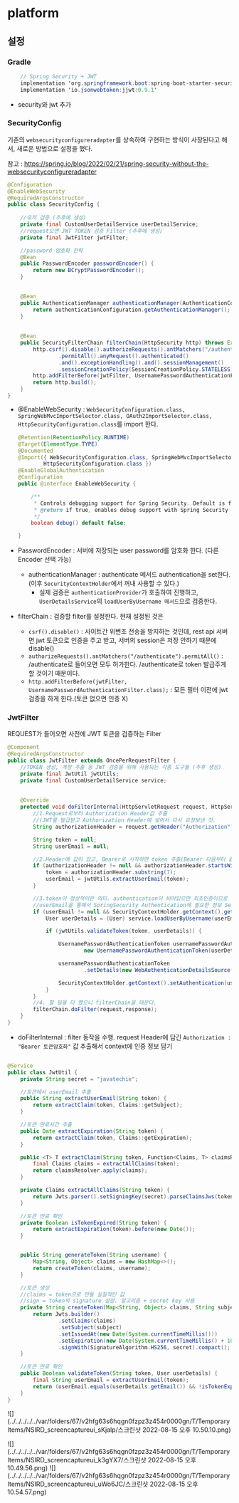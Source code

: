 # platform 

## 설정

### Gradle

```java
	// Spring Security + JWT
	implementation 'org.springframework.boot:spring-boot-starter-security'
    implementation 'io.jsonwebtoken:jjwt:0.9.1'
```
* security와 jwt 추가


### SecurityConfig

기존의 `websecurityconfigureradapter`를 상속하여 구현하는 방식이 사장된다고 해서, 
새로운 방법으로 설정을 했다.

참고 : https://spring.io/blog/2022/02/21/spring-security-without-the-websecurityconfigureradapter

```java
@Configuration
@EnableWebSecurity
@RequiredArgsConstructor
public class SecurityConfig {
    
    //유저 검증 (추후에 생성)
    private final CustomUserDetailService userDetailService;
    //request오면 JWT TOKEN 검증 Filter (추후에 생성)  
    private final JwtFilter jwtFilter;

    //password 암호화 전략
    @Bean
    public PasswordEncoder passwordEncoder() {
        return new BCryptPasswordEncoder();
    }

     
    @Bean
    public AuthenticationManager authenticationManager(AuthenticationConfiguration authenticationConfiguration) throws Exception {
        return authenticationConfiguration.getAuthenticationManager();
    }
    
    
    @Bean
    public SecurityFilterChain filterChain(HttpSecurity http) throws Exception {
        http.csrf().disable().authorizeRequests().antMatchers("/authenticate")
                .permitAll().anyRequest().authenticated()
                .and().exceptionHandling().and().sessionManagement()
                .sessionCreationPolicy(SessionCreationPolicy.STATELESS);
        http.addFilterBefore(jwtFilter, UsernamePasswordAuthenticationFilter.class);
        return http.build();
    }
}

```
* @EnableWebSecurity : `WebSecurityConfiguration.class, SpringWebMvcImportSelector.class, OAuth2ImportSelector.class,
  HttpSecurityConfiguration.class`를 import 한다.

    ```java
    @Retention(RetentionPolicy.RUNTIME)
    @Target(ElementType.TYPE)
    @Documented
    @Import({ WebSecurityConfiguration.class, SpringWebMvcImportSelector.class, OAuth2ImportSelector.class,
            HttpSecurityConfiguration.class })
    @EnableGlobalAuthentication
    @Configuration
    public @interface EnableWebSecurity {
    
        /**
         * Controls debugging support for Spring Security. Default is false.
         * @return if true, enables debug support with Spring Security
         */
        boolean debug() default false;
    
    }
    ```
* PasswordEncoder : 서버에 저장되는 user password를 암호화 한다. (다른 Encoder 선택 가능)
  * authenticationManager : authenticate 메서드 authentication을 set한다. (이후 `SecurityContextHolder`에서 꺼내 사용할 수 있다.) 
    * 실제 검증은 `authenticationProvider`가 호출하여 진행하고, `UserDetailsService`의 `loadUserByUsername 메서드`으로 검증한다.
* filterChain : 검증할 filter를 설정한다. 현재 설정된 것은
  * `csrf().disable()` : 사이트간 위변조 전송을 방지하는 것인데, rest api 서버면 jwt 토큰으로 인증을 주고 받고, 서버의 session은 저장 안하기 때문에 disable()
  * `authorizeRequests().antMatchers("/authenticate").permitAll()` : /authenticate로 들어오면 모두 허가한다. /authenticate로 token 발급주게 할 것이기 때문이다.
  * `http.addFilterBefore(jwtFilter, UsernamePasswordAuthenticationFilter.class);` : 모든 필터 이전에 jwt 검증을 하게 한다.(토큰 없으면 인증 X)


### JwtFilter

REQUEST가 들어오면 사전에 JWT 토큰을 검증하는 Filter

```java
@Component
@RequiredArgsConstructor
public class JwtFilter extends OncePerRequestFilter {
    //TOKEN 생성, 계정 추출 등 JWT 검증을 위해 사용되는 각종 도구들 (추후 생성)
    private final JwtUtil jwtUtils;
    private final CustomUserDetailService service;
    
    
    @Override
    protected void doFilterInternal(HttpServletRequest request, HttpServletResponse response, FilterChain filterChain) throws ServletException, IOException {
        //1.Request로부터 Authorization Header값 추출
        //(JWT를 발급받고 Authorization Header에 넣어서 다시 요청보낸 것.
        String authorizationHeader = request.getHeader("Authorization");

        String token = null;
        String userEmail = null;

        //2.Header에 값이 있고, Bearer로 시작하면 token 추출(Bearer 다음부터 끝까지)
        if (authorizationHeader != null && authorizationHeader.startsWith("Bearer ")) {
            token = authorizationHeader.substring(7);
            userEmail = jwtUtils.extractUserEmail(token);
        }

        //3.token이 정상적이란 의미. authentication이 비어있으면 최초인증이므로
        //userEmail을 통해서 SpringSecurity Authentication에 필요한 정보 Set
        if (userEmail != null && SecurityContextHolder.getContext().getAuthentication() == null) {
            User userDetails = (User) service.loadUserByUsername(userEmail);

            if (jwtUtils.validateToken(token, userDetails)) {

                UsernamePasswordAuthenticationToken usernamePasswordAuthenticationToken =
                        new UsernamePasswordAuthenticationToken(userDetails, null, userDetails.getAuthorities());

                usernamePasswordAuthenticationToken
                        .setDetails(new WebAuthenticationDetailsSource().buildDetails(request));

                SecurityContextHolder.getContext().setAuthentication(usernamePasswordAuthenticationToken);
            }
        }
        //4. 할 일을 다 했으니 filterChain을 태운다.
        filterChain.doFilter(request,response);
    }
}
```
* doFilterInternal : filter 동작을 수행. request Header에 담긴 `Authorization : "Bearer 토큰암호화"` 값 
추출해서 context에 인증 정보 담기  


```java

@Service
public class JwtUtil {
    private String secret = "javatechie";

    //토큰에서 userEmail 추출
    public String extractUserEmail(String token) {
        return extractClaim(token, Claims::getSubject);
    }

    //토큰 만료시간 추출
    public Date extractExpiration(String token) {
        return extractClaim(token, Claims::getExpiration);
    }

    public <T> T extractClaim(String token, Function<Claims, T> claimsResolver) {
        final Claims claims = extractAllClaims(token);
        return claimsResolver.apply(claims);
    }

    private Claims extractAllClaims(String token) {
        return Jwts.parser().setSigningKey(secret).parseClaimsJws(token).getBody();
    }

    //토큰 만료 확인
    private Boolean isTokenExpired(String token) {
        return extractExpiration(token).before(new Date());
    }


    public String generateToken(String username) {
        Map<String, Object> claims = new HashMap<>();
        return createToken(claims, username);
    }

    //토큰 생성
    //claims = token으로 만들 실질적인 값
    //sign = token의 signature 설정. 알고리즘 + secret key 사용
    private String createToken(Map<String, Object> claims, String subject) {
        return Jwts.builder()
                .setClaims(claims)
                .setSubject(subject)
                .setIssuedAt(new Date(System.currentTimeMillis()))
                .setExpiration(new Date(System.currentTimeMillis() + 1000 * 60 * 60 * 10))
                .signWith(SignatureAlgorithm.HS256, secret).compact();
    }

    //토큰 만료 확인
    public Boolean validateToken(String token, User userDetails) {
        final String userEmail = extractUserEmail(token);
        return (userEmail.equals(userDetails.getEmail()) && !isTokenExpired(token));
    }
}

```





![](../../../../../var/folders/67/v2hfg63s6hqgn0fzpz3z454r0000gn/T/TemporaryItems/NSIRD_screencaptureui_sKjalp/스크린샷 2022-08-15 오후 10.50.10.png)

![](../../../../../var/folders/67/v2hfg63s6hqgn0fzpz3z454r0000gn/T/TemporaryItems/NSIRD_screencaptureui_k3gYX7/스크린샷 2022-08-15 오후 10.49.56.png)
![](../../../../../var/folders/67/v2hfg63s6hqgn0fzpz3z454r0000gn/T/TemporaryItems/NSIRD_screencaptureui_uWo6JC/스크린샷 2022-08-15 오후 10.54.57.png)
